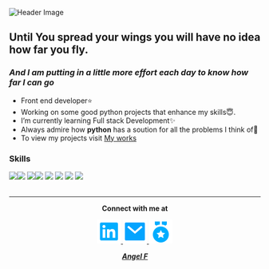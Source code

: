 ![Header Image](https://i.postimg.cc/fTPc1FhJ/New-Project-5-2.png)
## Until You spread your wings you will have no idea how far you fly.
### *And I am putting in a little more effort each day to know how far I can go*
<link href="https://cdn.jsdelivr.net/npm/remixicon@2.5.0/fonts/remixicon.css" rel="stylesheet">


<!--**DevelopedByAngel/DevelopedByAngel** is a ✨ _special_ ✨ repository because its `README.md` (this file) appears on your GitHub profile.-->
* Front end developer⭐️
* Working on some good python projects that enhance my skills😇.
* I’m currently learning Full stack Development✨
* Always admire how **python** has a soution for all the problems I think of💫
* To view my projects visit <a href="https://developedbyangel.github.io/Myportfolio/portfolioworks.html" target="blank_">My works</a>
### Skills
<img style="display:inline;" width="70" src="https://image.flaticon.com/icons/svg/919/919827.svg"><img style="display:inline" width="70" src="https://image.flaticon.com/icons/svg/919/919826.svg">
<img width="70" src="https://image.flaticon.com/icons/svg/919/919852.svg"><img width="70" src="https://image.flaticon.com/icons/svg/919/919828.svg">
<img width="70" src="https://image.flaticon.com/icons/svg/226/226777.svg">
<img width="70" src="https://image.flaticon.com/icons/svg/1260/1260667.svg">
<img width="70" src="https://image.flaticon.com/icons/919/919825.svg">
<img width="70" src="https://image.flaticon.com/icons/svg/569/569809.svg">
<br>
<br>
<hr>
<p align="center">
  <strong>Connect with me at</strong>
<p align="center">
  <a href="https://www.linkedin.com/in/angel-francis-267906171/" target="blank_">
    <img src="https://raw.githubusercontent.com/DevelopedByAngel/DevelopedByAngel/master/linkedin-box-fill%20(1).svg">
  </a>
  <a href="mailto: angelfrancis1111@example.com" target="blank_">
    <img src="https://raw.githubusercontent.com/DevelopedByAngel/DevelopedByAngel/master/mail-fill.svg">
  </a>
<a href="https://student.studymonk.in/#/u/angelfrancis" target="blank_">
  <img src="https://raw.githubusercontent.com/DevelopedByAngel/DevelopedByAngel/master/medal-fill.svg">
  </a>
</p>
<p align="center">
<strong><em><a href="https://developedbyangel.github.io/Myportfolio/" target="blank_">Angel F</a></em></strong>
  </p>
</p>


